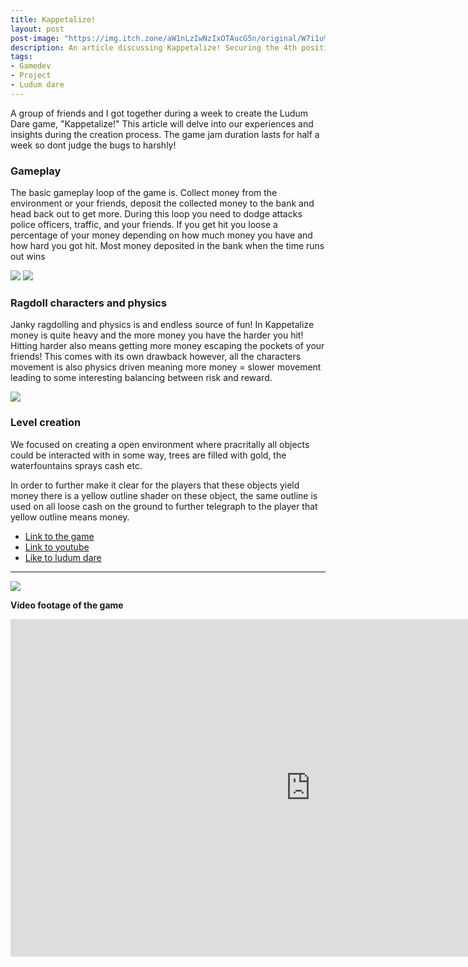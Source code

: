 ```yaml
---
title: Kappetalize!
layout: post
post-image: "https://img.itch.zone/aW1nLzIwNzIxOTAucG5n/original/W7i1u%2F.png"
description: An article discussing Kappetalize! Securing the 4th position for humor among 2500 games centered around the theme of "time is money". A short but sweet couch game where you try to steal money from the rich, theh poor, and your friends!
tags:
- Gamedev
- Project
- Ludum dare
---
```



A group of friends and I got together during a week to create the Ludum Dare game, "Kappetalize!" This article will delve into our experiences and insights during the creation process. The game jam duration  lasts for half a week so dont judge the bugs to harshly!


### Gameplay

The basic gameplay loop of the game is. Collect money from the environment or your friends, deposit the collected money to the bank and head back out to get more. During this loop you need to dodge attacks police officers, traffic, and your friends. If you get hit you loose a percentage of your money depending on how much money you have and how hard you got hit. Most money deposited in the bank when the time runs out wins

![](https://static.jam.host/raw/263/3/z/223da.gif)
![](https://i.imgur.com/6efxXC9.png)


### Ragdoll characters and physics

Janky ragdolling and physics is and endless source of fun! In Kappetalize money is quite heavy and the more money you have the harder you hit! Hitting harder also means getting more money escaping the pockets of your friends! This comes with its own drawback however, all the characters movement is also physics driven meaning more money = slower movement leading to some interesting balancing between risk and reward.

![](https://static.jam.host/raw/263/3/z/223ce.gif)

### Level creation

We focused on creating a open environment where pracritally all objects could be interacted with in some way, trees are filled with gold, the waterfountains sprays cash etc. 

In order to further make it clear for the players that these objects yield money there is a yellow outline shader on these object, the same outline is used on all loose cash on the ground to further telegraph to the player that yellow outline means money.



* [Link to the game](https://bojkott.itch.io/kappe)
* [Link to youtube](https://www.youtube.com/watch?v=-aoo2GCB7ck)
* [Like to ludum dare](https://ludumdare.com/)

---
![](https://static.jam.host/raw/263/3/z/223da.gif)

**Video footage of the game**<br>
<iframe width="960 " height="540" src="https://www.youtube.com/embed/-aoo2GCB7ck" frameborder="0" allow="accelerometer; autoplay; encrypted-media; gyroscope; picture-in-picture" allowfullscreen></iframe>